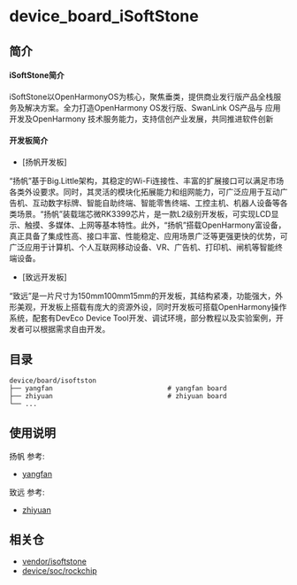 # device_board_iSoftStone

## 简介

#### iSoftStone简介

iSoftStone以OpenHarmonyOS为核心，聚焦垂类，提供商业发行版产品全栈服务及解决方案。全力打造OpenHarmony OS发行版、SwanLink OS产品与  应用开发及OpenHarmony 技术服务能力，支持信创产业发展，共同推进软件创新

#### 开发板简介

- [扬帆开发板]

“扬帆”基于Big.Little架构，其稳定的Wi-Fi连接性、丰富的扩展接口可以满足市场各类外设要求。同时，其灵活的模块化拓展能力和组网能力，可广泛应用于互动广告机、互动数字标牌、智能自助终端、智能零售终端、工控主机、机器人设备等各类场景。“扬帆”装载瑞芯微RK3399芯片，是一款L2级别开发板，可实现LCD显示、触摸、多媒体、上网等基本特性。此外，“扬帆”搭载OpenHarmony富设备，真正具备了集成性高、接口丰富、性能稳定、应用场景广泛等更强更快的优势，可广泛应用于计算机、个人互联网移动设备、VR、广告机、打印机、闸机等智能终端设备。

- [致远开发板]

“致远”是一片尺寸为150mm100mm15mm的开发板，其结构紧凑，功能强大，外形美观，开发板上搭载有庞大的资源外设，同时开发板可搭载OpenHarmony操作系统，配套有DevEco Device Tool开发、调试环境，部分教程以及实验案例，开发者可以根据需求自由开发。

## 目录

```
device/board/isoftston
├── yangfan                            	# yangfan board
├── zhiyuan								# zhiyuan board                              
└── ...
```

## 使用说明

扬帆 参考:
- [yangfan](https://gitee.com/openharmony-sig/device_board_isoftstone/tree/master/yangfan/README_zh.md)

致远 参考:
- [zhiyuan](https://gitee.com/openharmony-sig/device_board_isoftstone/tree/master/zhiyuan/README_zh.md)


## 相关仓

* [vendor/isoftstone](https://gitee.com/openharmony-sig/vendor_isoftstone)
* [device/soc/rockchip](https://gitee.com/openharmony-sig/device_soc_rockchip)

